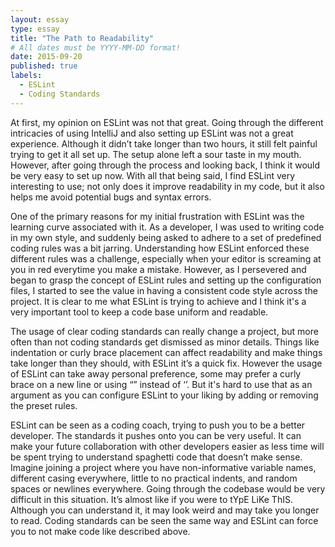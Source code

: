 ```yaml
---
layout: essay
type: essay
title: "The Path to Readability"
# All dates must be YYYY-MM-DD format!
date: 2015-09-20
published: true
labels:
  - ESLint
  - Coding Standards
---
```

At first, my opinion on ESLint was not that great. Going through the different intricacies of using IntelliJ and also setting up ESLint was not a great experience. Although it didn’t take longer than two hours, it still felt painful trying to get it all set up. The setup alone left a sour taste in my mouth. However, after going through the process and looking back, I think it would be very easy to set up now. With all that being said, I find ESLint very interesting to use; not only does it improve readability in my code, but it also helps me avoid potential bugs and syntax errors.

One of the primary reasons for my initial frustration with ESLint was the learning curve associated with it. As a developer, I was used to writing code in my own style, and suddenly being asked to adhere to a set of predefined coding rules was a bit jarring. Understanding how ESLint enforced these different rules was a challenge, especially when your editor is screaming at you in red everytime you make a mistake. However, as I persevered and began to grasp the concept of ESLint rules and setting up the configuration files, I started to see the value in having a consistent code style across the project. It is clear to me what ESLint is trying to achieve and I think it's a very important tool to keep a code base uniform and readable.
	
The usage of clear coding standards can really change a project, but more often than not coding standards get dismissed as minor details. Things like indentation or curly brace placement can affect readability and make things take longer than they should, with ESLint it’s a quick fix. However the usage of ESLint can take away personal preference, some may prefer a curly brace on a new line or using “” instead of ‘’. But it's hard to use that as an argument as you can configure ESLint to your liking by adding or removing the preset rules.

ESLint can be seen as a coding coach, trying to push you to be a better developer. The standards it pushes onto you can be very useful. It can make your future collaboration with other developers easier as less time will be spent trying to understand spaghetti code that doesn’t make sense. Imagine joining a project where you have non-informative variable names, different casing everywhere, little to no practical indents, and random spaces or newlines everywhere.
Going through the codebase would be very difficult in this situation. It’s almost like if you were to tYpE LiKe ThIS. Although you can understand it, it may look weird and may take you longer to read. Coding standards can be seen the same way and ESLint can force you to not make code like described above.  
